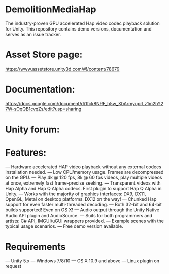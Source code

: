 # DemolitionMediaHap

The industry-proven GPU accelerated Hap video codec playback solution for Unity.
This repository contains demo versions, documentation and serves as an issue tracker.

# Asset Store page:
https://www.assetstore.unity3d.com/#!/content/78679

# Documentation:
https://docs.google.com/document/d/1fck8NRF_h5w_XbArmyuprLz1m2hY27W-sOqQB1cvqZs/edit?usp=sharing

# Unity forum:

# Features:
— Hardware accelerated HAP video playback without any external codecs installation needed.
— Low CPU/memory usage. Frames are decompressed on the GPU.
— Play 4k @ 120 fps, 8k @ 60 fps videos, play multiple videos at once, extremely fast frame-precise seeking.
— Transparent videos with Hap Alpha and Hap Q Alpha codecs. First plugin to support Hap Q Alpha in Unity.
— Works with the majority of graphics interfaces: DX9, DX11, OpenGL, Metal on desktop platforms. DX12 on the way!
— Chunked Hap support for even faster multi-threaded decoding.
— Both 32-bit and 64-bit builds supported! Even on OS X!
— Audio output through the Unity Native Audio API plugin and AudioSource.
— Suits for both programmers and artists: C# API, IMGUI/uGUI wrappers provided.
— Example scenes with the typical usage scenarios.
— Free demo version available.

# Requirements
— Unity 5.x
— Windows 7/8/10
— OS X 10.9 and above
— Linux plugin on request
